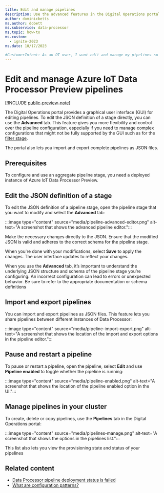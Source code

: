 ```yaml
---
title: Edit and manage pipelines
description: Use the advanced features in the Digital Operations portal to edit Azure IoT Data Processor pipelines and import and export pipelines.
author: dominicbetts
ms.author: dobett
ms.subservice: data-processor
ms.topic: how-to
ms.custom:
  - ignite-2023
ms.date: 10/17/2023

#CustomerIntent: As an OT user, I want edit and manage my pipelines so that I have greater flexibility in advanced editing capabilities.
---
```


# Edit and manage Azure IoT Data Processor Preview pipelines

[!INCLUDE [public-preview-note](../includes/public-preview-note.md)]

The Digital Operations portal provides a graphical user interface (GUI) for editing pipelines. To edit the JSON definition of a stage directly, you can use the **Advanced** tab. This feature gives you more flexibility and control over the pipeline configuration, especially if you need to manage complex configurations that might not be fully supported by the GUI such as for the [filter stage](howto-configure-filter-stage.md).

The portal also lets you import and export complete pipelines as JSON files.

## Prerequisites

To configure and use an aggregate pipeline stage, you need a deployed instance of Azure IoT Data Processor Preview.

## Edit the JSON definition of a stage

To edit the JSON definition of a pipeline stage, open the pipeline stage that you want to modify and select the **Advanced** tab:

:::image type="content" source="media/pipeline-advanced-editor.png" alt-text="A screenshot that shows the advanced pipeline editor.":::

Make the necessary changes directly to the JSON. Ensure that the modified JSON is valid and adheres to the correct schema for the pipeline stage.

When you're done with your modifications, select **Save** to apply the changes. The user interface updates to reflect your changes.

When you use the **Advanced** tab, it’s important to understand the underlying JSON structure and schema of the pipeline stage you’re configuring. An incorrect configuration can lead to errors or unexpected behavior. Be sure to refer to the appropriate documentation or schema definitions

## Import and export pipelines

You can import and export pipelines as JSON files. This feature lets you share pipelines between different instances of Data Processor:

:::image type="content" source="media/pipeline-import-export.png" alt-text="A screenshot that shows the location of the import and export options in the pipeline editor.":::

## Pause and restart a pipeline

To pause or restart a pipeline, open the pipeline, select **Edit** and use **Pipeline enabled** to toggle whether the pipeline is running:

:::image type="content" source="media/pipeline-enabled.png" alt-text="A screenshot that shows the location of the pipeline enabled option in the UI.":::

## Manage pipelines in your cluster

To create, delete or copy pipelines, use the **Pipelines** tab in the Digital Operations portal:

:::image type="content" source="media/pipelines-manage.png" alt-text="A screenshot that shows the options in the pipelines list.":::

This list also lets you view the provisioning state and status of your pipelines

## Related content

- [Data Processor pipeline deployment status is failed](../troubleshoot/troubleshoot.md#data-processor-pipeline-deployment-status-is-failed)
- [What are configuration patterns?](concept-configuration-patterns.md)
